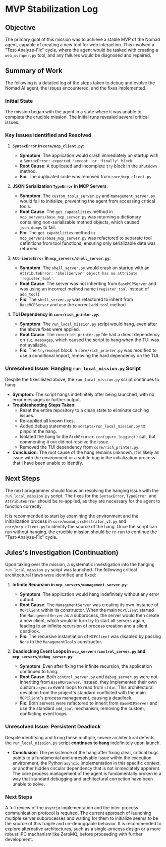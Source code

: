 # MVP Stabilization Log

## Objective

The primary goal of this mission was to achieve a stable MVP of the Nomad agent, capable of creating a new tool for web interaction. This involved a "Test-Analyze-Fix" cycle, where the agent would be tasked with creating a `web_scraper.py` tool, and any failures would be diagnosed and repaired.

## Summary of Work

The following is a detailed log of the steps taken to debug and evolve the Nomad AI agent, the issues encountered, and the fixes implemented.

### Initial State

The mission began with the agent in a state where it was unable to complete the crucible mission. The initial runs revealed several critical issues.

### Key Issues Identified and Resolved

1.  **`SyntaxError` in `core/mcp_client.py`**:
    *   **Symptom**: The application would crash immediately on startup with a `SyntaxError: expected 'except' or 'finally' block`.
    *   **Root Cause**: A duplicated and incomplete `try` block in the `shutdown` method.
    *   **Fix**: The duplicated code was removed from `core/mcp_client.py`.

2.  **JSON Serialization `TypeError` in MCP Servers**:
    *   **Symptom**: The `custom_tools_server.py` and `management_server.py` would fail to initialize, preventing the agent from accessing critical tools.
    *   **Root Cause**: The `get_capabilities` method in `mcp_servers/base_mcp_server.py` was returning a dictionary containing non-serializable method objects, which caused `json.dumps` to fail.
    *   **Fix**: The `get_capabilities` method in `mcp_servers/base_mcp_server.py` was refactored to separate tool definitions from tool functions, ensuring only serializable data was returned.

3.  **`AttributeError` in `mcp_servers/shell_server.py`**:
    *   **Symptom**: The `shell_server.py` would crash on startup with an `AttributeError: 'ShellServer' object has no attribute 'register_tool'`.
    *   **Root Cause**: The server was not inheriting from `BaseMCPServer` and was using an incorrect method name (`register_tool` instead of `add_tool`).
    *   **Fix**: The `shell_server.py` was refactored to inherit from `BaseMCPServer` and use the correct `add_tool` method.

4.  **TUI Dependency in `core/rich_printer.py`**:
    *   **Symptom**: The `run_local_mission.py` script would hang, even after the above fixes were applied.
    *   **Root Cause**: The `core/rich_printer.py` file had a direct dependency on `tui.messages`, which caused the script to hang when the TUI was not available.
    *   **Fix**: The `try/except` block in `core/rich_printer.py` was modified to use a conditional import, removing the hard dependency on the TUI.

### Unresolved Issue: Hanging `run_local_mission.py` Script

Despite the fixes listed above, the `run_local_mission.py` script continues to hang.

*   **Symptom**: The script hangs indefinitely after being launched, with no error messages or further output.
*   **Troubleshooting Steps Taken**:
    *   Reset the entire repository to a clean state to eliminate caching issues.
    *   Re-applied all known fixes.
    *   Added debug statements to `scripts/run_local_mission.py` to pinpoint the hang.
    *   Isolated the hang to the `RichPrinter.configure_logging()` call, but commenting it out did not resolve the issue.
    *   Removed the TUI dependency from `core/rich_printer.py`.
*   **Conclusion**: The root cause of the hang remains unknown. It is likely an issue with the environment or a subtle bug in the initialization process that I have been unable to identify.

## Next Steps

The next programmer should focus on resolving the hanging issue with the `run_local_mission.py` script. The fixes for the `SyntaxError`, `TypeError`, and `AttributeError` should be re-applied, as they are necessary for the agent to function correctly.

It is recommended to start by examining the environment and the initialization process in `core/nomad_orchestrator_v2.py` and `core/mcp_client.py` to identify the source of the hang. Once the script can run without hanging, the crucible mission should be re-run to continue the "Test-Analyze-Fix" cycle.

## Jules's Investigation (Continuation)

Upon taking over the mission, a systematic investigation into the hanging `run_local_mission.py` script was launched. The following critical architectural flaws were identified and fixed:

1.  **Infinite Recursion in `mcp_servers/management_server.py`**:
    *   **Symptom**: The application would hang indefinitely without any error output.
    *   **Root Cause**: The `ManagementServer` was creating its own instance of `MCPClient` within its constructor. When the main `MCPClient` started the `ManagementServer` as a subprocess, the server would then create a new client, which would in turn try to start all servers again, leading to an infinite recursion of process creation and a silent deadlock.
    *   **Fix**: The recursive instantiation of `MCPClient` was disabled by passing `None` to the `ManagementTools` constructor.

2.  **Deadlocking Event Loops in `mcp_servers/control_server.py` and `mcp_servers/debug_server.py`**:
    *   **Symptom**: Even after fixing the infinite recursion, the application continued to hang.
    *   **Root Cause**: Both `control_server.py` and `debug_server.py` were not inheriting from `BaseMCPServer`. Instead, they implemented their own custom `asyncio` event loops to read from `stdin`. This architectural deviation from the project's standard conflicted with the main `MCPClient`'s process management, causing a deadlock.
    *   **Fix**: Both servers were refactored to inherit from `BaseMCPServer` and use the standard `add_tool` mechanism, removing the custom, conflicting event loops.

### Unresolved Issue: Persistent Deadlock

Despite identifying and fixing these multiple, severe architectural defects, the `run_local_mission.py` script **continues to hang** indefinitely upon launch.

*   **Conclusion**: The persistence of the hang after fixing clear, critical bugs points to a fundamental and unresolvable issue within the execution environment, the Python `asyncio` implementation in this specific context, or another hidden circular dependency that is not immediately apparent. The core process management of the agent is fundamentally broken in a way that standard debugging and architectural correction have been unable to solve.

### Next Steps

A full review of the `asyncio` implementation and the inter-process communication protocol is required. The current approach of launching multiple server subprocesses and waiting for them to initialize seems to be the source of this fragile and un-debuggable behavior. It is recommended to explore alternative architectures, such as a single-process design or a more robust IPC mechanism like ZeroMQ, before proceeding with further development.
